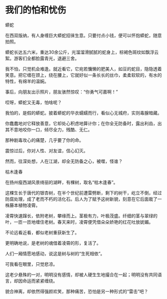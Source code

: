 # 我们的怕和忧伤

蟒蛇 

在西双版纳，有人身缠巨大蟒蛇招徕生意。只要付点小钱，便可以怀抱蟒蛇，随意拍照。 

蟒蛇长达五六米，重达30余公斤，光溜溜滑腻腻的蛇身上，棕褐色斑纹如飘浮云絮。游客们全都脸露青光，退避三舍。 

我不怕，只觉机会难逢。就近看它，它宛若慵懒的肥美人，如豆的蛇目，隐隐透着笑意。把它缠在颈上，绕在腰上，它就好似一条长长的丝巾，柔柔软软的，有水的特性，有绵羊的温婉。 

事后，向朋友出示照片，朋友骇然惊叹：“你勇气可嘉啊！” 

哎呀，蟒蛇又无毒，怕啥呢？ 

我怕的，是假的蟒蛇。披着蟒蛇的华衣蠕蠕而行，看似心无城府，实则毒腺暗藏。 

你蠢蠢地对它释放善意，它却处心积虑地算计你；在你全无防备时，露出利齿，出其不意地咬你一口，倾尽全力，残酷、无仁。 

那种剧毒攻心的痛楚，几乎要了你的命。 

震惊过后，你对人性、对友谊，信心幻灭。 

然而，往深处想，人在江湖，却全无防备之心，被噬，怪谁？ 

枯木逢春 

在扬州瘦西湖风景绮丽的湖畔，有棵树，取名“枯木逢春”。 

这棵生长于唐代的银杏树，在半个世纪前遭雷劈断，剩下的树干，屹立不倒，经过防腐处理，成了老而不朽的活化石。后人为了赋予这树新貌，刻意在它后面栽了一株藤本植物凌霄。 

凌霄快速蹿长，依附老树，攀缘而上。茎极有力，叶极茂盛。纤细的茎与翠绿的叶，一匝一匝地缠住老树。春天来时，凌霄便凭借朵朵娇艳的红花吐放妩媚。 

不论远看近看，都似老树重获新生了。 

更明确地说，是老树的魂借着凌霄的形，复活了。 

人们一厢情愿地感动，说这是树与树的“生死相依”。 

可我看在眼里，只觉悲凉。 

这老少悬殊的一对，明明没有感情，却被人硬生生地撮合在一起；明明没有共同语言，却因命运而紧紧缠绕。 

貌合神离，却依然得强颜欢笑，那种痛苦，恐怕是另一种形式的“雷击”吧？